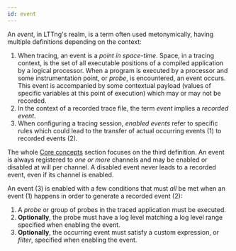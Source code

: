 ```yaml
---
id: event
---
```


An _event_, in LTTng's realm, is a term often used metonymically,
having multiple definitions depending on the context:

  1. When tracing, an event is a _point in space-time_. Space, in a
     tracing context, is the set of all executable positions of a
     compiled application by a logical processor. When a program is
     executed by a processor and some instrumentation point, or
     _probe_, is encountered, an event occurs. This event is accompanied
     by some contextual payload (values of specific variables at this
     point of execution) which may or may not be recorded.
  2. In the context of a recorded trace file, the term _event_ implies
     a _recorded event_.
  3. When configuring a tracing session, _enabled events_ refer to
     specific rules which could lead to the transfer of actual
     occurring events (1) to recorded events (2).

The whole [Core concepts](#doc-core-concepts) section focuses on the
third definition. An event is always registered to _one or more_
channels and may be enabled or disabled at will per channel. A disabled
event never leads to a recorded event, even if its channel is enabled.

An event (3) is enabled with a few conditions that must _all_ be met
when an event (1) happens in order to generate a recorded event (2):

  1. A _probe_ or group of probes in the traced application must be
     executed.
  2. **Optionally**, the probe must have a log level matching a
     log level range specified when enabling the event.
  3. **Optionally**, the occurring event must satisfy a custom
     expression, or _filter_, specified when enabling the event.
